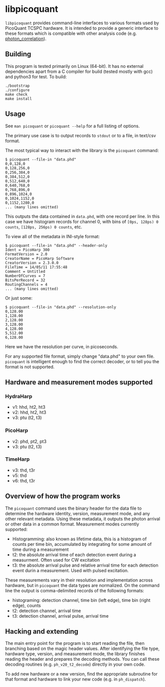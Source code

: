 # libpicoquant
`libpicoquant` provides command-line interfaces to various formats used by PicoQuant TCSPC hardware. 
It is intended to provide a generic interface to these formats which is compatible with other analysis code (e.g. [photon_correlation](github.com/tsbischof/photon_correlation.git)). 

## Building
This program is tested primarily on Linux (64-bit).
It has no external dependencies apart from a C compiler for build (tested mostly with gcc) and python3 for test.
To build:
```
./bootstrap
./configure
make check
make install
```

## Usage
See `man picoquant` or `picoquant --help` for a full listing of options.

The primary use case is to output records to `stdout` or to a file, in text/csv format.

The most typical way to interact with the library is the `picoquant` command:
```
$ picoquant --file-in "data.phd"
0,0,128,0
0,128,256,0
0,256,384,0
0,384,512,0
0,512,640,0
0,640,768,0
0,768,896,0
0,896,1024,0
0,1024,1152,0
0,1152,1280,0
... (many lines omitted)
```

This outputs the data contained in `data.phd`, with one record per line.
In this case we have histogram records for channel 0, with bins of `[0ps, 128ps) 0 counts`, `[128ps, 256ps) 0 counts`, etc.

To view all of the metadata in INI-style format:
```
$ picoquant --file-in "data.phd" --header-only
Ident = PicoHarp 300
FormatVersion = 2.0
CreatorName = PicoHarp Software
CreatorVersion = 2.3.0.0
FileTime = 14/05/11 17:55:48
Comment = Untitled
NumberOfCurves = 7
BitsPerRecord = 32
RoutingChannels = 4
... (many lines omitted)
```

Or just some:
```
$ picoquant --file-in "data.phd" --resolution-only
0,128.00
1,128.00
2,128.00
3,128.00
4,128.00
5,512.00
6,128.00
```
Here we have the resolution per curve, in picoseconds. 

For any supported file format, simply change "data.phd" to your own file. 
`picoquant` is intelligent enough to find the correct decoder, or to tell you the format is not supported.

## Hardware and measurement modes supported
### HydraHarp
* v1: hhd, ht2, ht3
* v2: hhd, ht2, ht3
* v3: ptu (t2, t3)

### PicoHarp
* v2: phd, pt2, pt3
* v3: ptu (t2, t3)

### TimeHarp
* v3: thd, t3r
* v5: thd
* v6: thd, t3r

## Overview of how the program works
The `picoquant` command uses the binary header for the data file to determine the hardware identity, version, measurement mode, and any other relevant metadata. 
Using these metadata, it outputs the photon arrival or other data in a common format. Measurement modes currently supported:
* Histogramming: also known as lifetime data, this is a histogram of counts per time bin, accumulated by integrating for some amount of time during a measurement
* t2: the absolute arrival time of each detection event during a measurment. Often used for CW excitation
* t3: the absolute arrival pulse and relative arrival time for each detection event durin a measurement. Used with pulsed excitation.

These measurements vary in their resolution and implementation across hardware, but in `picoquant` the data types are normalized. On the command line the output is comma-delimited records of the following formats:
* histograming: detection channel, time bin (left edge), time bin (right edge), counts
* t2: detection channel, arrival time
* t3: detection channel, arrival pulse, arrival time

## Hacking and extending
The main entry point for the program is to start reading the file, then branching based on the magic header values.
After identifying the file type, hardware type, version, and measurement mode, the library finishes reading the header and prepares the decoding methods.
You can call these decoding routines (e.g. `ph_v20_t2_decode`) directly in your own code. 

To add new hardware or a new version, find the appropriate subroutine for that format and hardware to link your new code (e.g. in `ph_dispatch`).
